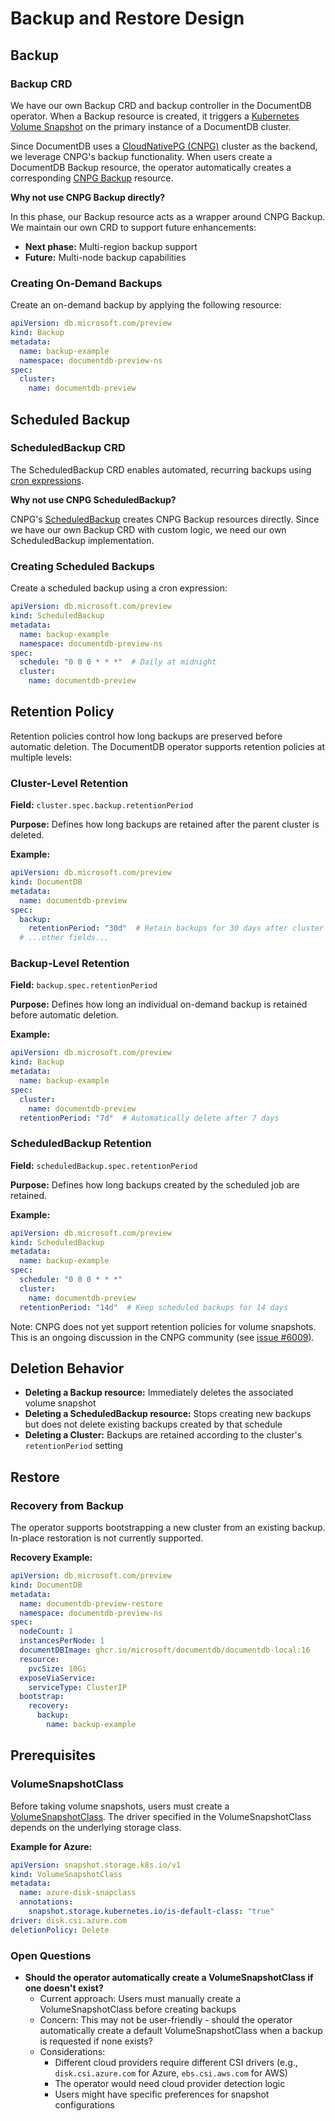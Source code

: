 # Backup and Restore Design

## Backup

### Backup CRD

We have our own Backup CRD and backup controller in the DocumentDB operator. When a Backup resource is created, it triggers a [Kubernetes Volume Snapshot](https://kubernetes.io/blog/2020/12/10/kubernetes-1.20-volume-snapshot-moves-to-ga/#what-is-a-volume-snapshot) on the primary instance of a DocumentDB cluster.

Since DocumentDB uses a [CloudNativePG (CNPG)](https://cloudnative-pg.io/) cluster as the backend, we leverage CNPG's backup functionality. When users create a DocumentDB Backup resource, the operator automatically creates a corresponding [CNPG Backup](https://cloudnative-pg.io/documentation/current/backup/) resource.

**Why not use CNPG Backup directly?**

In this phase, our Backup resource acts as a wrapper around CNPG Backup. We maintain our own CRD to support future enhancements:
- **Next phase:** Multi-region backup support
- **Future:** Multi-node backup capabilities

### Creating On-Demand Backups

Create an on-demand backup by applying the following resource:

```yaml
apiVersion: db.microsoft.com/preview
kind: Backup
metadata:
  name: backup-example
  namespace: documentdb-preview-ns
spec:
  cluster:
    name: documentdb-preview
```

## Scheduled Backup

### ScheduledBackup CRD

The ScheduledBackup CRD enables automated, recurring backups using [cron expressions](https://en.wikipedia.org/wiki/Cron).

**Why not use CNPG ScheduledBackup?**

CNPG's [ScheduledBackup](https://cloudnative-pg.io/documentation/current/backup/#scheduled-backups) creates CNPG Backup resources directly. Since we have our own Backup CRD with custom logic, we need our own ScheduledBackup implementation.

### Creating Scheduled Backups

Create a scheduled backup using a cron expression:

```yaml
apiVersion: db.microsoft.com/preview
kind: ScheduledBackup
metadata:
  name: backup-example
  namespace: documentdb-preview-ns
spec:
  schedule: "0 0 0 * * *"  # Daily at midnight
  cluster:
    name: documentdb-preview
```

## Retention Policy

Retention policies control how long backups are preserved before automatic deletion. The DocumentDB operator supports retention policies at multiple levels:

### Cluster-Level Retention

**Field:** `cluster.spec.backup.retentionPeriod`

**Purpose:** Defines how long backups are retained after the parent cluster is deleted.

**Example:**
```yaml
apiVersion: db.microsoft.com/preview
kind: DocumentDB
metadata:
  name: documentdb-preview
spec:
  backup:
    retentionPeriod: "30d"  # Retain backups for 30 days after cluster deletion
  # ...other fields...
```

### Backup-Level Retention

**Field:** `backup.spec.retentionPeriod`

**Purpose:** Defines how long an individual on-demand backup is retained before automatic deletion.

**Example:**
```yaml
apiVersion: db.microsoft.com/preview
kind: Backup
metadata:
  name: backup-example
spec:
  cluster:
    name: documentdb-preview
  retentionPeriod: "7d"  # Automatically delete after 7 days
```

### ScheduledBackup Retention

**Field:** `scheduledBackup.spec.retentionPeriod`

**Purpose:** Defines how long backups created by the scheduled job are retained.

**Example:**
```yaml
apiVersion: db.microsoft.com/preview
kind: ScheduledBackup
metadata:
  name: backup-example
spec:
  schedule: "0 0 0 * * *"
  cluster:
    name: documentdb-preview
  retentionPeriod: "14d"  # Keep scheduled backups for 14 days
```

Note: CNPG does not yet support retention policies for volume snapshots. This is an ongoing discussion in the CNPG community (see [issue #6009](https://github.com/cloudnative-pg/cloudnative-pg/issues/6009)).


## Deletion Behavior

- **Deleting a Backup resource:** Immediately deletes the associated volume snapshot
- **Deleting a ScheduledBackup resource:** Stops creating new backups but does not delete existing backups created by that schedule
- **Deleting a Cluster:** Backups are retained according to the cluster's `retentionPeriod` setting

## Restore

### Recovery from Backup

The operator supports bootstrapping a new cluster from an existing backup. In-place restoration is not currently supported.

**Recovery Example:**

```yaml
apiVersion: db.microsoft.com/preview
kind: DocumentDB
metadata:
  name: documentdb-preview-restore
  namespace: documentdb-preview-ns
spec:
  nodeCount: 1
  instancesPerNode: 1
  documentDBImage: ghcr.io/microsoft/documentdb/documentdb-local:16
  resource:
    pvcSize: 10Gi
  exposeViaService:
    serviceType: ClusterIP
  bootstrap:
    recovery:
      backup:
        name: backup-example
```

## Prerequisites

### VolumeSnapshotClass

Before taking volume snapshots, users must create a [VolumeSnapshotClass](https://kubernetes.io/docs/concepts/storage/volume-snapshot-classes/). The driver specified in the VolumeSnapshotClass depends on the underlying storage class.

**Example for Azure:**

```yaml
apiVersion: snapshot.storage.k8s.io/v1
kind: VolumeSnapshotClass
metadata:
  name: azure-disk-snapclass
  annotations:
    snapshot.storage.kubernetes.io/is-default-class: "true"
driver: disk.csi.azure.com
deletionPolicy: Delete
```
### Open Questions

- **Should the operator automatically create a VolumeSnapshotClass if one doesn't exist?**
  - Current approach: Users must manually create a VolumeSnapshotClass before creating backups
  - Concern: This may not be user-friendly - should the operator automatically create a default VolumeSnapshotClass when a backup is requested if none exists?
  - Considerations:
    - Different cloud providers require different CSI drivers (e.g., `disk.csi.azure.com` for Azure, `ebs.csi.aws.com` for AWS)
    - The operator would need cloud provider detection logic
    - Users might have specific preferences for snapshot configurations

